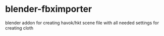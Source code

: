 # blender-fbximporter
blender addon for creating havok/hkt scene file with all needed settings for creating cloth
